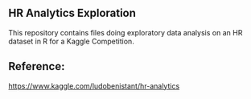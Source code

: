 ## HR Analytics Exploration

This repository contains files doing exploratory data analysis on an HR dataset in R for a Kaggle Competition. 

## Reference:

https://www.kaggle.com/ludobenistant/hr-analytics
